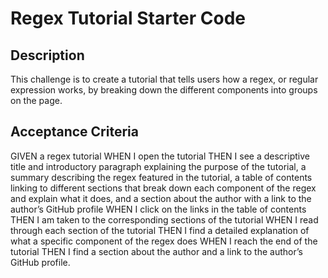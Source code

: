 # Regex Tutorial Starter Code

## Description
This challenge is to create a tutorial that tells users how a regex, or regular expression works, by breaking down the different components into groups on the page.

## Acceptance Criteria
GIVEN a regex tutorial WHEN I open the tutorial THEN I see a descriptive title and introductory paragraph explaining the purpose of the tutorial, a summary describing the regex featured in the tutorial, a table of contents linking to different sections that break down each component of the regex and explain what it does, and a section about the author with a link to the author’s GitHub profile WHEN I click on the links in the table of contents THEN I am taken to the corresponding sections of the tutorial WHEN I read through each section of the tutorial THEN I find a detailed explanation of what a specific component of the regex does WHEN I reach the end of the tutorial THEN I find a section about the author and a link to the author’s GitHub profile.